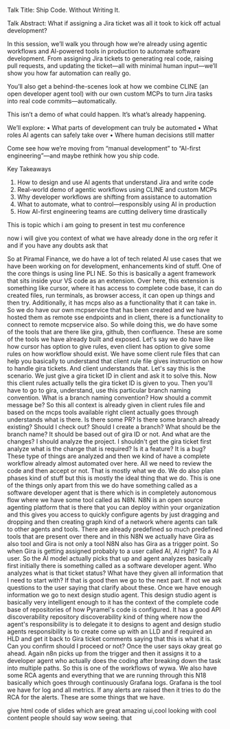 Talk Title: Ship Code. Without Writing It.
 
Talk Abstract:
What if assigning a Jira ticket was all it took to kick off actual development?
 
In this session, we’ll walk you through how we’re already using agentic workflows and AI-powered tools in production to automate software development. From assigning Jira tickets to generating real code, raising pull requests, and updating the ticket—all with minimal human input—we’ll show you how far automation can really go.
 
You’ll also get a behind-the-scenes look at how we combine CLINE (an open developer agent tool) with our own custom MCPs to turn Jira tasks into real code commits—automatically.
 
This isn’t a demo of what could happen. It’s what’s already happening.
 
We’ll explore:
• What parts of development can truly be automated
• What roles AI agents can safely take over
• Where human decisions still matter
 
Come see how we’re moving from “manual development” to “AI-first engineering”—and maybe rethink how you ship code.
 
Key Takeaways
1. How to design and use AI agents that understand Jira and write code
2. Real-world demo of agentic workflows using CLINE and custom MCPs
3. Why developer workflows are shifting from assistance to automation
4. What to automate, what to control—responsibly using AI in production
5. How AI-first engineering teams are cutting delivery time drastically
 
 
This is topic which i am going to present in test mu conference
 
now i will give you context of what we have already done in the org refer it and if you have any doubts ask that
 
 
So at Piramal Finance, we do have a lot of tech related AI use cases that we have been working on for development, enhancements kind of stuff. One of the core things is using line PLI NE. So this is basically a agent framework that sits inside your VS code as an extension. Over here, this extension is something like cursor, where it has access to complete code base, it can do created files, run terminals, as browser access, it can open up things and then try. Additionally, it has mcps also as a functionality that it can take in. So we do have our own mcpservice that has been created and we have hosted them as remote sse endpoints and in client, there is a functionality to connect to remote mcpservice also. So while doing this, we do have some of the tools that are there like gira, github, then confluence. These are some of the tools we have already built and exposed. Let's say we do have like how cursor has option to give rules, even client has option to give some rules on how workflow should exist. We have some client rule files that can help you basically to understand that client rule file gives instruction on how to handle gira tickets. And client understands that. Let's say this is the scenario. We just give a gira ticket ID in client and ask it to solve this. Now this client rules actually tells the gira ticket ID is given to you. Then you'll have to go to gira, understand, use this particular branch naming convention. What is a branch naming convention? How should a commit message be? So this all context is already given in client rules file and based on the mcps tools available right client actually goes through understands what is there. Is there some PR? Is there some branch already existing? Should I check out? Should I create a branch? What should be the branch name? It should be based out of gira ID or not. And what are the changes? I should analyze the project. I shouldn't get the gira ticket first analyze what is the change that is required? Is it a feature? It is a bug? These type of things are analyzed and then we kind of have a complete workflow already almost automated over here. All we need to review the code and then accept or not. That is mostly what we do. We do also plan phases kind of stuff but this is mostly the ideal thing that we do. This is one of the things only apart from this we do have something called as a software developer agent that is there which is in completely autonomous flow where we have some tool called as N8N. N8N is an open source agenting platform that is there that you can deploy within your organization and this gives you access to quickly configure agents by just dragging and dropping and then creating graph kind of a network where agents can talk to other agents and tools. There are already predefined so much predefined tools that are present over there and in this N8N we actually have Gira as also tool and Gira is not only a tool N8N also has Gira as a trigger point. So when Gira is getting assigned probably to a user called AI, AI right? To a AI user. So the AI model actually picks that up and agent analyzes basically first initially there is something called as a software developer agent. Who analyzes what is that ticket status? What have they given all information that I need to start with? If that is good then we go to the next part. If not we ask questions to the user saying that clarify about these. Once we have enough information we go to next design studio agent. This design studio agent is basically very intelligent enough to it has the context of the complete code base of repositories of how Pyramel's code is configured. It has a good API discoverability repository discoverability kind of thing where now the agent's responsibility is to delegate it to designs to agent and design studio agents responsibility is to create come up with an LLD and if required an HLD and get it back to Gira ticket comments saying that this is what it is. Can you confirm should I proceed or not? Once the user says okay great go ahead. Again n8n picks up from the trigger and then it assigns it to a developer agent who actually does the coding after breaking down the task into multiple paths. So this is one of the workflows of wywa. We also have some RCA agents and everything that we are running through this N18 basically which goes through continuously Grafana logs. Grafana is the tool we have for log and all metrics. If any alerts are raised then it tries to do the RCA for the alerts. These are some things that we have.
 
give html code of slides which are great amazing ui,cool looking with cool content people should say wow seeing. that
 